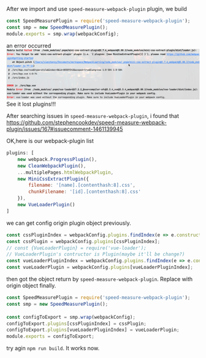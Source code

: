
After we import and use `speed-measure-webpack-plugin` plugin, we build 
```js
const SpeedMeasurePlugin = require('speed-measure-webpack-plugin');
const smp = new SpeedMeasurePlugin();
module.exports = smp.wrap(webpackConfig);
```
an error occurred
![error img](image/speed_measure_webpack_plugin.png)
See it lost plugins!!!

After searching issues in `speed-measure-webpack-plugin`, i found that
https://github.com/stephencookdev/speed-measure-webpack-plugin/issues/167#issuecomment-1461139945

OK,here is our webpack-plugin list
```js
plugins: [
	new webpack.ProgressPlugin(),
	new CleanWebpackPlugin(),
	...multiplePages.htmlWebpackPlugin,
	new MiniCssExtractPlugin({
		filename: '[name].[contenthash:8].css',
		chunkFilename: '[id].[contenthash:8].css'
	}),
	new VueLoaderPlugin()
]
```

we can get config origin plugin object previously.
```js
const cssPluginIndex = webpackConfig.plugins.findIndex(e => e.constructor.name === 'MiniCssExtractPlugin');
const cssPlugin = webpackConfig.plugins[cssPluginIndex];
// const {VueLoaderPlugin} = require('vue-loader');
// VueLoaderPlugin's contructor is Plugin(maybe it'll be change?)
const vueLoaderPluginIndex = webpackConfig.plugins.findIndex(e => e.constructor.name === 'Plugin'); 
const vueLoaderPlugin = webpackConfig.plugins[vueLoaderPluginIndex];
```
then got the object return by `speed-measure-webpack-plugin`.
Replace with origin object finally.
```js
const SpeedMeasurePlugin = require('speed-measure-webpack-plugin');
const smp = new SpeedMeasurePlugin();

const configToExport = smp.wrap(webpackConfig);
configToExport.plugins[cssPluginIndex] = cssPlugin;
configToExport.plugins[vueLoaderPluginIndex] = vueLoaderPlugin;
module.exports = configToExport;
```
try agin `npm run build`. It works now.
